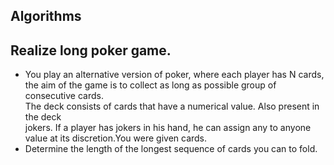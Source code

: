 ## Algorithms

## Realize long poker game. 
- You play an alternative version of poker, where each player has N cards,</br>
the aim of the game is to collect as long as possible group of consecutive cards.</br>
The deck consists of cards that have a numerical value. Also present in the deck</br>
jokers. If a player has jokers in his hand, he can assign any to anyone</br>
value at its discretion.You were given cards. 
- Determine the length of the longest sequence of cards you can to fold.</br>
